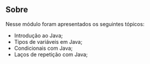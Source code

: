 ## Sobre

Nesse módulo foram apresentados os seguintes tópicos:

* Introdução ao Java;
* Tipos de variáveis em Java;
* Condicionais com Java;
* Laços de repetição com Java;